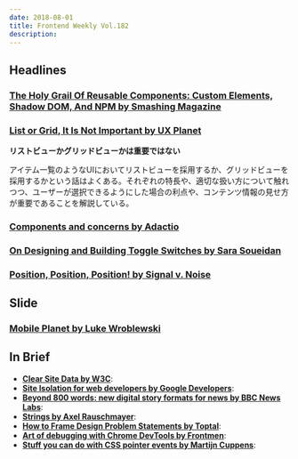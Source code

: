 ```yaml
---
date: 2018-08-01
title: Frontend Weekly Vol.182
description: 
---
```


## Headlines

### [The Holy Grail Of Reusable Components: Custom Elements, Shadow DOM, And NPM by Smashing Magazine](https://www.smashingmagazine.com/2018/07/reusable-components-custom-elements-shadow-dom-npm/)


### [List or Grid, It Is Not Important by UX Planet](https://uxplanet.org/listview-or-gridview-it-is-not-important-b767d20ec05e)

**リストビューかグリッドビューかは重要ではない**

アイテム一覧のようなUIにおいてリストビューを採用するか、グリッドビューを採用するかという話はよくある。それぞれの特長や、適切な扱い方について触れつつ、ユーザーが選択できるようにした場合の利点や、コンテンツ情報の見せ方が重要であることを解説している。

### [Components and concerns by Adactio](https://adactio.com/journal/14103)


### [On Designing and Building Toggle Switches by Sara Soueidan](https://www.sarasoueidan.com/blog/toggle-switch-design/)


### [Position, Position, Position! by Signal v. Noise](https://m.signalvnoise.com/position-position-position-34b510a28ddc#.c52p6x2pl)

## Slide

### [Mobile Planet by Luke Wroblewski ](https://www.dropbox.com/s/tuz2fj0qieiw1ov/Mobile%20Planet%2004182018.pdf?dl=0)

## In Brief

- [**Clear Site Data by W3C**](https://w3c.github.io/webappsec-clear-site-data/):
- [**Site Isolation for web developers by Google Developers**](https://developers.google.com/web/updates/2018/07/site-isolation):
- [**Beyond 800 words: new digital story formats for news by BBC News Labs**](https://medium.com/bbc-news-labs/beyond-800-words-new-digital-story-formats-for-news-ab9b2a2d0e0d):
- [**Strings by Axel Rauschmayer**](https://gist.github.com/rauschma/c46fc10f671ed5bf14021bc14f101c8d):
- [**How to Frame Design Problem Statements by Toptal**](https://www.toptal.com/designers/product-design/design-problem-statement):
- [**Art of debugging with Chrome DevTools by Frontmen**](https://medium.com/frontmen/art-of-debugging-with-chrome-devtools-ab7b5fd8e0b4):
- [**Stuff you can do with CSS pointer events by Martijn Cuppens**](https://codepen.io/MartijnCuppens/full/MBjqbM/):
